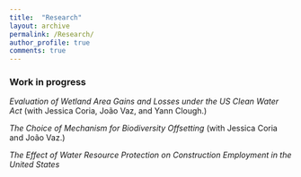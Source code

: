 ```yaml
---
title:  "Research"
layout: archive
permalink: /Research/
author_profile: true
comments: true
---
```


### Work in progress

_Evaluation of Wetland Area Gains and Losses under the US Clean Water Act_ (with Jessica Coria, João Vaz, and Yann Clough.)

<!-- <span style="font-size: 13px;">We evaluate the environmental performance of the market-based environmental offsetting program opearting under the US Clean Water Act. We delineate wetland area gains at wetland restoration sites using imagery and then assess the timing of the gains using land cover change detection data from the USGS. As the timing of the wetland area gains coincides with enrollment into the offsetting program, we find that the observed gains are largely additional. However, our findings also suggest that the offsetting program is&mdash;contrary to its stated objectives&mdash;resulting in net loss of wetland area.</span> -->

_The Choice of Mechanism for Biodiversity Offsetting_ (with Jessica Coria and João Vaz.)

_The Effect of Water Resource Protection on Construction Employment in the United States_









